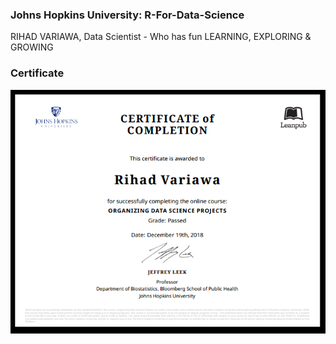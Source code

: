 ### Johns Hopkins University: R-For-Data-Science 
RIHAD VARIAWA, Data Scientist - Who has fun LEARNING, EXPLORING & GROWING

### Certificate

<img src="./image_gallery/proj.png"/>

